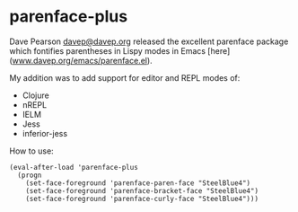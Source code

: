 parenface-plus
==============

Dave Pearson <davep@davep.org> released the excellent parenface package which
fontifies parentheses in Lispy modes in Emacs [here] (www.davep.org/emacs/parenface.el).

My addition was to add support for editor and REPL modes of:
* Clojure
* nREPL
* IELM
* Jess
* inferior-jess

How to use:

    (eval-after-load 'parenface-plus
      (progn
        (set-face-foreground 'parenface-paren-face "SteelBlue4")
        (set-face-foreground 'parenface-bracket-face "SteelBlue4")
        (set-face-foreground 'parenface-curly-face "SteelBlue4")))
